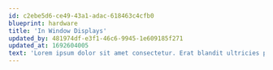 ```yaml
---
id: c2ebe5d6-ce49-43a1-adac-618463c4cfb0
blueprint: hardware
title: 'In Window Displays'
updated_by: 481974df-e3f1-46c6-9945-1e609185f271
updated_at: 1692604005
text: 'Lorem ipsum dolor sit amet consectetur. Erat blandit ultricies pharetra semper eget consequat. Sollicitudin id.'
---
```

